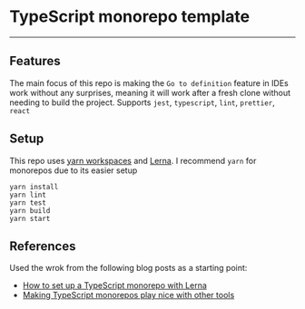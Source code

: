 # TypeScript monorepo template

----


## Features

The main focus of this repo is making the `Go to definition` feature in IDEs
work without any surprises, meaning it will work after a fresh clone without
needing to build the project.   Supports `jest`, `typescript`, `lint`, `prettier`, `react`


## Setup

This repo uses [yarn workspaces](https://classic.yarnpkg.com/en/docs/workspaces/)
and [Lerna](https://lerna.js.org/). I recommend `yarn` for monorepos due to its
easier setup

```
yarn install
yarn lint
yarn test
yarn build
yarn start
```

## References

Used the wrok from the following blog posts as a starting point:

- [How to set up a TypeScript monorepo with Lerna](https://medium.com/@NiGhTTraX/how-to-set-up-a-typescript-monorepo-with-lerna-c6acda7d4559)
- [Making TypeScript monorepos play nice with other tools](https://medium.com/@NiGhTTraX/making-typescript-monorepos-play-nice-with-other-tools-a8d197fdc680)
